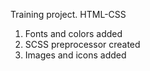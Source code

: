 Training project. HTML-CSS

1. Fonts and colors added
2. SCSS preprocessor created
3. Images and icons added
